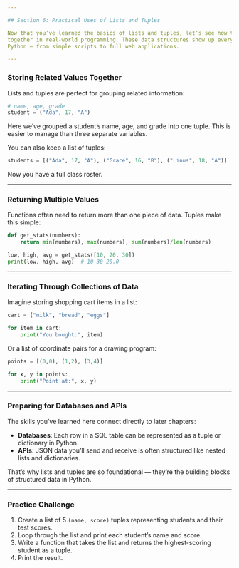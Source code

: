 ```yaml
---

## Section 6: Practical Uses of Lists and Tuples

Now that you’ve learned the basics of lists and tuples, let’s see how they come
together in real-world programming. These data structures show up everywhere in
Python — from simple scripts to full web applications.

---
```


### Storing Related Values Together

Lists and tuples are perfect for grouping related information:

```python
# name, age, grade
student = ("Ada", 17, "A")
```

Here we’ve grouped a student’s name, age, and grade into one tuple. This is
easier to manage than three separate variables.

You can also keep a list of tuples:

```python
students = [("Ada", 17, "A"), ("Grace", 16, "B"), ("Linus", 18, "A")]
```

Now you have a full class roster.

---

### Returning Multiple Values

Functions often need to return more than one piece of data. Tuples make this
simple:

```python
def get_stats(numbers):
    return min(numbers), max(numbers), sum(numbers)/len(numbers)

low, high, avg = get_stats([10, 20, 30])
print(low, high, avg)  # 10 30 20.0
```

---

### Iterating Through Collections of Data

Imagine storing shopping cart items in a list:

```python
cart = ["milk", "bread", "eggs"]

for item in cart:
    print("You bought:", item)
```

Or a list of coordinate pairs for a drawing program:

```python
points = [(0,0), (1,2), (3,4)]

for x, y in points:
    print("Point at:", x, y)
```

---

### Preparing for Databases and APIs

The skills you’ve learned here connect directly to later chapters:

* **Databases**: Each row in a SQL table can be represented as a tuple or
  dictionary in Python.
* **APIs**: JSON data you’ll send and receive is often structured like nested
  lists and dictionaries.

That’s why lists and tuples are so foundational — they’re the building blocks of
structured data in Python.

---

### Practice Challenge

1. Create a list of 5 `(name, score)` tuples representing students and their test scores.
2. Loop through the list and print each student’s name and score.
3. Write a function that takes the list and returns the highest-scoring student as a tuple.
4. Print the result.

